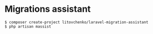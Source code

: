 # Migrations assistant

```
$ composer create-project litovchenko/laravel-migration-assistant
$ php artisan massist
```
